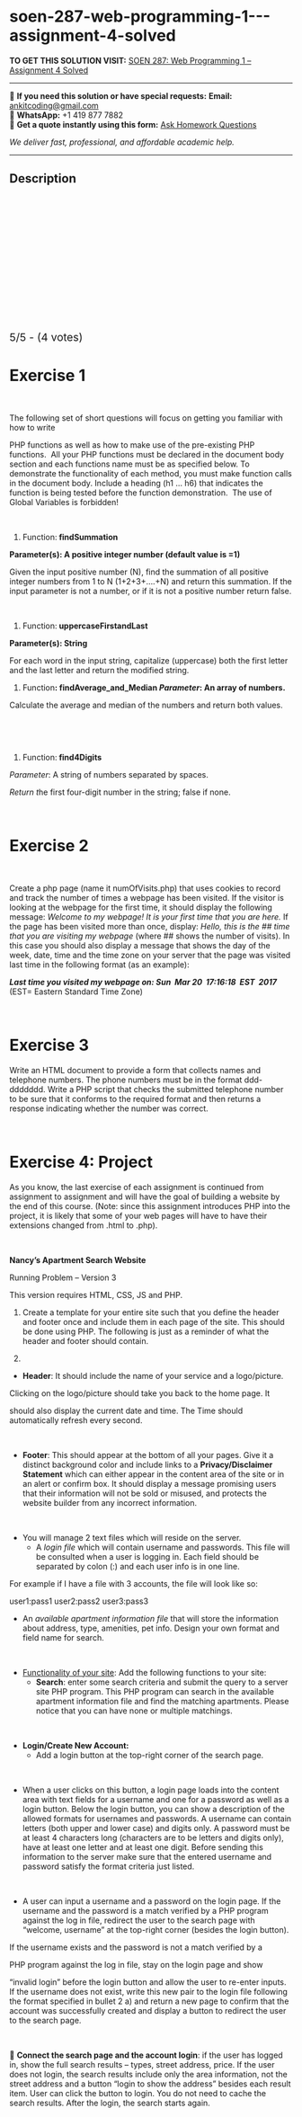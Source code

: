 # soen-287-web-programming-1---assignment-4-solved
**TO GET THIS SOLUTION VISIT:** [SOEN 287: Web Programming 1 – Assignment 4 Solved](https://www.ankitcodinghub.com/product/soen-287-web-programming-1-assignment-4-solved/)


---

📩 **If you need this solution or have special requests:** **Email:** ankitcoding@gmail.com  
📱 **WhatsApp:** +1 419 877 7882  
📄 **Get a quote instantly using this form:** [Ask Homework Questions](https://www.ankitcodinghub.com/services/ask-homework-questions/)

*We deliver fast, professional, and affordable academic help.*

---

<h2>Description</h2>



<div class="kk-star-ratings kksr-auto kksr-align-center kksr-valign-top" data-payload="{&quot;align&quot;:&quot;center&quot;,&quot;id&quot;:&quot;10683&quot;,&quot;slug&quot;:&quot;default&quot;,&quot;valign&quot;:&quot;top&quot;,&quot;ignore&quot;:&quot;&quot;,&quot;reference&quot;:&quot;auto&quot;,&quot;class&quot;:&quot;&quot;,&quot;count&quot;:&quot;4&quot;,&quot;legendonly&quot;:&quot;&quot;,&quot;readonly&quot;:&quot;&quot;,&quot;score&quot;:&quot;5&quot;,&quot;starsonly&quot;:&quot;&quot;,&quot;best&quot;:&quot;5&quot;,&quot;gap&quot;:&quot;4&quot;,&quot;greet&quot;:&quot;Rate this product&quot;,&quot;legend&quot;:&quot;5\/5 - (4 votes)&quot;,&quot;size&quot;:&quot;24&quot;,&quot;title&quot;:&quot;SOEN 287: Web Programming 1 –  Assignment 4 Solved&quot;,&quot;width&quot;:&quot;138&quot;,&quot;_legend&quot;:&quot;{score}\/{best} - ({count} {votes})&quot;,&quot;font_factor&quot;:&quot;1.25&quot;}">

<div class="kksr-stars">

<div class="kksr-stars-inactive">
            <div class="kksr-star" data-star="1" style="padding-right: 4px">


<div class="kksr-icon" style="width: 24px; height: 24px;"></div>
        </div>
            <div class="kksr-star" data-star="2" style="padding-right: 4px">


<div class="kksr-icon" style="width: 24px; height: 24px;"></div>
        </div>
            <div class="kksr-star" data-star="3" style="padding-right: 4px">


<div class="kksr-icon" style="width: 24px; height: 24px;"></div>
        </div>
            <div class="kksr-star" data-star="4" style="padding-right: 4px">


<div class="kksr-icon" style="width: 24px; height: 24px;"></div>
        </div>
            <div class="kksr-star" data-star="5" style="padding-right: 4px">


<div class="kksr-icon" style="width: 24px; height: 24px;"></div>
        </div>
    </div>

<div class="kksr-stars-active" style="width: 138px;">
            <div class="kksr-star" style="padding-right: 4px">


<div class="kksr-icon" style="width: 24px; height: 24px;"></div>
        </div>
            <div class="kksr-star" style="padding-right: 4px">


<div class="kksr-icon" style="width: 24px; height: 24px;"></div>
        </div>
            <div class="kksr-star" style="padding-right: 4px">


<div class="kksr-icon" style="width: 24px; height: 24px;"></div>
        </div>
            <div class="kksr-star" style="padding-right: 4px">


<div class="kksr-icon" style="width: 24px; height: 24px;"></div>
        </div>
            <div class="kksr-star" style="padding-right: 4px">


<div class="kksr-icon" style="width: 24px; height: 24px;"></div>
        </div>
    </div>
</div>


<div class="kksr-legend" style="font-size: 19.2px;">
            5/5 - (4 votes)    </div>
    </div>
<h1>Exercise 1</h1>
&nbsp;

The following set of short questions will focus on getting you familiar with how to write

PHP functions as well as how to make use of the pre-existing PHP functions.&nbsp; All your PHP functions must be declared in the document body section and each functions name must be as specified below. To demonstrate the functionality of each method, you must make function calls in the document body. Include a heading (h1 … h6) that indicates the function is being tested before the function demonstration.&nbsp; The use of Global Variables is forbidden!

&nbsp;

<ol>
<li>Function:<strong> findSummation </strong></li>
</ol>
<strong>Parameter(s): A positive integer number (default value is =1) </strong>

Given the input positive number (N), find the summation of all positive integer numbers from 1 to N (1+2+3+….+N) and return this summation. If the input parameter is not a number, or if it is not a positive number return false.

&nbsp;

<ol>
<li>Function:<strong> uppercaseFirstandLast </strong></li>
</ol>
<strong>Parameter(s): String </strong>

For each word in the input string, capitalize (uppercase) both the first letter and the last letter and return the modified string.

<ol>
<li>Function<strong>: findAverage_and_Median </strong><strong><em>Parameter</em></strong><strong>: An array of numbers. </strong></li>
</ol>
Calculate the average and median of the numbers and return both values.

&nbsp;

&nbsp;

<ol>
<li>Function:<strong> find4Digits</strong></li>
</ol>
<em>Parameter</em>: A string of numbers separated by spaces.

<em>Return t</em>he first four-digit number in the string; false if none.

&nbsp;

<h1>Exercise 2</h1>
&nbsp;

Create a php page (name it numOfVisits.php) that uses cookies to record and track the number of times a webpage has been visited. If the visitor is looking at the webpage for the first time, it should display the following message: <em>Welcome to my webpage! It is your first time that you are here. </em>If the page has been visited more than once, display: <em>Hello, this is the ## time that you are visiting my webpage </em>(where ## shows the number of visits). In this case you should also display a message that shows the day of the week, date, time and the time zone on your server that the page was visited last time in the following format (as an example):

<strong><em>Last time you visited my webpage on: Sun&nbsp; Mar 20&nbsp; 17:16:18&nbsp; EST&nbsp; 2017 </em></strong>(EST= Eastern Standard Time Zone)

&nbsp;

<h1>Exercise 3</h1>
Write an HTML document to provide a form that collects names and telephone numbers. The phone numbers must be in the format ddd-ddddddd. Write a PHP script that checks the submitted telephone number to be sure that it conforms to the required format and then returns a response indicating whether the number was correct.

&nbsp;

<h1>Exercise 4: Project</h1>
As you know, the last exercise of each assignment is continued from assignment to assignment and will have the goal of building a website by the end of this course. (Note: since this assignment introduces PHP into the project, it is likely that some of your web pages will have to have their extensions changed from .html to .php).

&nbsp;

<strong>Nancy’s Apartment Search Website </strong>

Running Problem – Version 3

This version requires HTML, CSS, JS and PHP.

1) Create a template for your entire site such that you define the header and footer once and include them in each page of the site. This should be done using PHP. The following is just as a reminder of what the header and footer should contain.

2)

<ul>
<li><strong>Header</strong>: It should include the name of your service and a logo/picture.</li>
</ul>
Clicking on the logo/picture should take you back to the home page. It

should also display the current date and time. The Time should automatically refresh every second.

&nbsp;

<ul>
<li><strong>Footer</strong>: This should appear at the bottom of all your pages. Give it a distinct background color and include links to a <strong>Privacy/Disclaimer Statement</strong> which can either appear in the content area of the site or in an alert or confirm box. It should display a message promising users that their information will not be sold or misused, and protects the website builder from any incorrect information.</li>
</ul>
&nbsp;

<ul>
<li>You will manage 2 text files which will reside on the server.
<ul>
<li>A <em>login file</em> which will contain username and passwords. This file will be consulted when a user is logging in. Each field should be separated by colon (:) and each user info is in one line.</li>
</ul>
</li>
</ul>
For example if I have a file with 3 accounts, the file will look like so:

user1:pass1 user2:pass2 user3:pass3

<ul>
<li>An <em>available apartment information file</em> that will store the information about address, type, amenities, pet info. Design your own format and field name for search.</li>
</ul>
&nbsp;

<ul>
<li><u>Functionality of your site</u>: Add the following functions to your site:
<ul>
<li><strong>Search</strong>: enter some search criteria and submit the query to a server site PHP program. This PHP program can search in the available apartment information file and find the matching apartments. Please notice that you can have none or multiple matchings.</li>
</ul>
</li>
</ul>
&nbsp;

<ul>
<li><strong>Login/Create New Account: </strong>
<ul>
<li>Add a login button at the top-right corner of the search page.</li>
</ul>
</li>
</ul>
&nbsp;

<ul>
<li>When a user clicks on this button, a login page loads into the content area with text fields for a username and one for a password as well as a login button. Below the login button, you can show a description of the allowed formats for usernames and passwords. A username can contain letters (both upper and lower case) and digits only. A password must be at least 4 characters long (characters are to be letters and digits only), have at least one letter and at least one digit. Before sending this information to the server make sure that the entered username and password satisfy the format criteria just listed.</li>
</ul>
&nbsp;

<ul>
<li>A user can input a username and a password on the login page. If the username and the password is a match verified by a PHP program against the log in file, redirect the user to the search page with “welcome, username” at the top-right corner (besides the login button).</li>
</ul>
If the username exists and the password is not a match verified by a

PHP program against the log in file, stay on the login page and show

“invalid login” before the login button and allow the user to re-enter inputs. If the username does not exist, write this new pair to the login file following the format specified in bullet 2 a) and return a new page to confirm that the account was successfully created and display a button to redirect the user to the search page.

&nbsp;

 <strong>Connect the search page and the account login</strong>: if the user has logged in, show the full search results – types, street address, price. If the user does not login, the search results include only the area information, not the street address and a button “login to show the address” besides each result item. User can click the button to login. You do not need to cache the search results. After the login, the search starts again.

&nbsp;
